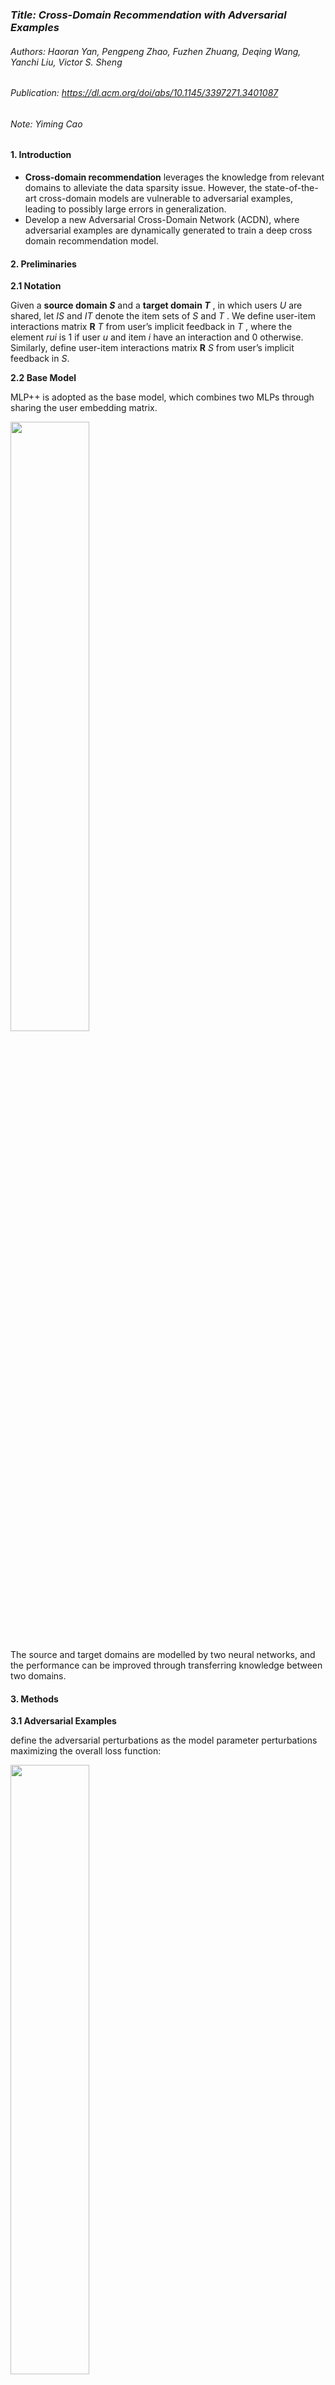 ### *Title: Cross-Domain Recommendation with Adversarial Examples*

###### Authors: Haoran Yan, Pengpeng Zhao, Fuzhen Zhuang, Deqing Wang, Yanchi Liu, Victor S. Sheng

###### Publication: https://dl.acm.org/doi/abs/10.1145/3397271.3401087

###### Note: Yiming Cao



#### **1. Introduction**

- **Cross-domain recommendation** leverages the knowledge from relevant domains to alleviate the data sparsity issue. However, the state-of-the-art cross-domain models are vulnerable to adversarial examples, leading to possibly large errors in generalization.
- Develop a new Adversarial Cross-Domain Network (ACDN), where adversarial examples are dynamically generated to train a deep cross domain recommendation model.



#### 2. **Preliminaries**

**2.1  Notation**

Given a **source domain *S***  and a **target domain *T***  , in which users *U*  are shared, let *IS* and *IT* denote the item sets of  *S*  and  *T* . We define user-item interactions matrix **R** *T*  from user’s implicit feedback in  *T* , where the element *rui* is 1 if user *u* and item *i* have an interaction and 0 otherwise. Similarly, define user-item interactions matrix **R** *S*  from user’s implicit feedback in  *S*.

**2.2 Base Model**

MLP++ is adopted as the base model, which combines two MLPs through sharing the user embedding matrix. 

<img src="https://p3-tt-ipv6.byteimg.com/origin/pgc-image/bf8e93deed8040b7b3d5e8cbcc107ea4" width="50%" height="50%" />

The source and target domains are modelled by two neural networks, and the performance can be improved through transferring knowledge between two domains.





#### 3. Methods

**3.1  Adversarial Examples**

define the adversarial perturbations as the model parameter perturbations maximizing the overall loss function:

<img src="https://p26-tt.byteimg.com/origin/pgc-image/71ffba6c09c64a25927df2792c493cd9" width="50%" height="50%" />

- *n* is the perturbations on the embedding parameters 

- *θ emb* = *{***P** ,  **Q** *t*,  **Q** *s}*

-  *θ f* = *{**θ**ft* *, **θ**fs* *}* is the parameters in output and hidden layers. 

  Essentially, the adversarial perturbations **n** *adv* is a kind of **gradient noise**. 





**3.2 Adversarial Cross-Domain Network**

<img src="https://p26-tt.byteimg.com/origin/pgc-image/6476619227de430f8214d146e7d68895" width="60%" height="60%" />

The objective function of ACDN is defined as follows:

<img src="https://p6-tt-ipv6.byteimg.com/origin/pgc-image/4564a487bd1a4775a770184918c55311" width="50%" height="50%" />

The architecture of the proposed model is shown in Fig. 1, which consists of four modules: 

- Input Layer

  First, the Input Layer adopts the one-hot encoding to encode user-item interaction indices.

- Embedding Layer

  Second, the one-hot encodings are embedded into continuous representations and add adversarial perturbations on them to construct adversarial examples in the Embedding Layer.

- Hidden Layers 

  Third, we transform the representations to the final ones in the Hidden Layers.

- Output Layer. 

     Finally, the Output Layer predicts the score with the final representations.





#### 4. Experiments

Table 1 summarizes the statistics of the **two real-world cross-domain datasets**. The first dataset Mobile contains data of user reading news and app installation. The **app installation** and **news reading** are the **target** and **source domain**, respectively. The second dataset Amazon contains the two largest categories, Books and Movies, where Books is the target domain and Movies is the source domain. On the two sparse datasets, we hope to **transfer knowledge form the source domain** to **improve the performance of the target domain recommendation**.

<img src="https://p9-tt-ipv6.byteimg.com/origin/pgc-image/6e176114e9bc46e199520e49cc5bd88e" width="50%" height="50%"/>

We use the **leave-one-out method** to evaluate the item recommendation model. We randomly sample one interaction for each user as the validation item to determine the model hyper-parameters. 

For each user, **one interaction** is reserved as the **test item** and **99 items which are not interacted** are randomly sampled as **negative examples**. We **evaluate the model by ranking the 100 items**. We adopt the **Hit Ratio (HR)**, the **Normalized Discounted Cumulative Gain (NDCG)** and the **Mean Reciprocal Rank (MRR)** as the evaluation metrics and cut the ranked list at K = 10. 

- *Baselines*
  - **BPRMF**
  - **MLP**
  - **CMF**
  - **CDCF**
  - **MLP++**
  - **CSN**
  - **CoNet**
  - **SCoNet**

<img src="https://p26-tt.byteimg.com/origin/pgc-image/754c1edbcbc94d2f81ce7d32e0667cd2" width="70%" height="70%"/>
